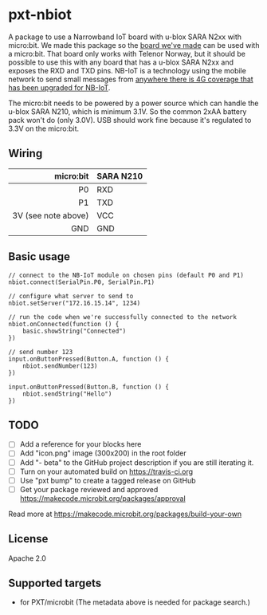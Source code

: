 # pxt-nbiot

A package to use a Narrowband IoT board with u-blox SARA N2xx with micro:bit. We made this package so the [board we've made](https://shop.exploratory.engineering/collections/nb-iot/products/assembled-ee-nbiot-01-v1-1-breakout-module) can be used with a micro:bit. That board only works with Telenor Norway, but it should be possible to use this with any board that has a u-blox SARA N2xx and exposes the RXD and TXD pins. NB-IoT is a technology using the mobile network to send small messages from [anywhere there is 4G coverage that has been upgraded for NB-IoT](https://www.gsma.com/iot/deployment-map/).

The micro:bit needs to be powered by a power source which can handle the u-blox SARA N210, which is minimum 3.1V. So the common 2xAA battery pack won't do (only 3.0V). USB should work fine because it's regulated to 3.3V on the micro:bit.

## Wiring

micro:bit | SARA N210
---------:|----------
P0 | RXD
P1 | TXD
3V (see note above) | VCC
GND | GND

## Basic usage

```blocks
// connect to the NB-IoT module on chosen pins (default P0 and P1)
nbiot.connect(SerialPin.P0, SerialPin.P1)

// configure what server to send to
nbiot.setServer("172.16.15.14", 1234)

// run the code when we're successfully connected to the network
nbiot.onConnected(function () {
    basic.showString("Connected")
})

// send number 123
input.onButtonPressed(Button.A, function () {
    nbiot.sendNumber(123)
})

input.onButtonPressed(Button.B, function () {
    nbiot.sendString("Hello")
})
```

## TODO

- [ ] Add a reference for your blocks here
- [ ] Add "icon.png" image (300x200) in the root folder
- [ ] Add "- beta" to the GitHub project description if you are still iterating it.
- [ ] Turn on your automated build on https://travis-ci.org
- [ ] Use "pxt bump" to create a tagged release on GitHub
- [ ] Get your package reviewed and approved https://makecode.microbit.org/packages/approval

Read more at https://makecode.microbit.org/packages/build-your-own

## License

Apache 2.0

## Supported targets

* for PXT/microbit
(The metadata above is needed for package search.)
